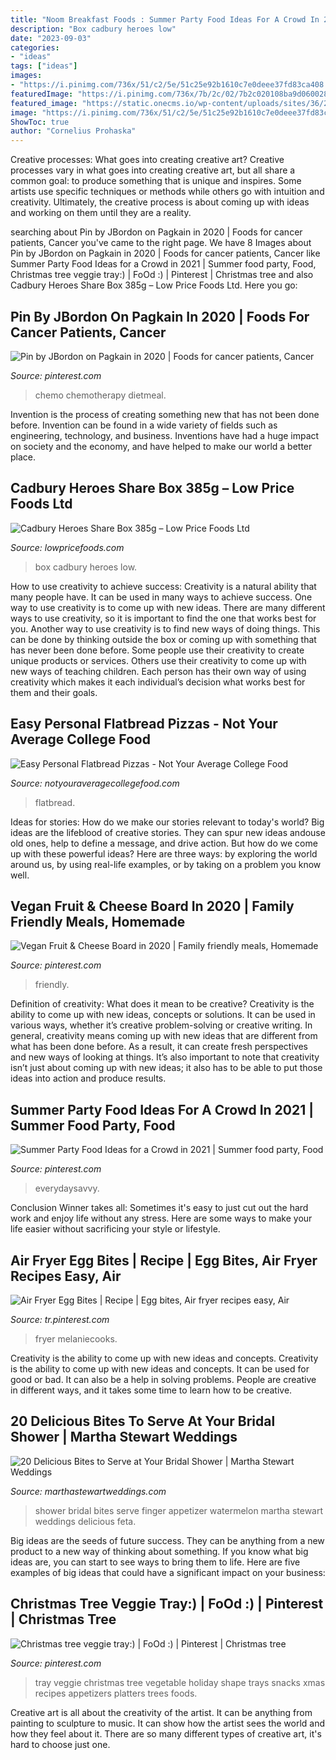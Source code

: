 ```yaml
---
title: "Noom Breakfast Foods : Summer Party Food Ideas For A Crowd In 2021"
description: "Box cadbury heroes low"
date: "2023-09-03"
categories:
- "ideas"
tags: ["ideas"]
images:
- "https://i.pinimg.com/736x/51/c2/5e/51c25e92b1610c7e0deee37fd83ca408.jpg"
featuredImage: "https://i.pinimg.com/736x/7b/2c/02/7b2c020108ba9d06002837cd92343fec.jpg"
featured_image: "https://static.onecms.io/wp-content/uploads/sites/36/2011/07/18220228/bridal-shower-food-erin-mcginn-photography-0118.jpg"
image: "https://i.pinimg.com/736x/51/c2/5e/51c25e92b1610c7e0deee37fd83ca408.jpg"
ShowToc: true
author: "Cornelius Prohaska"
---
```



Creative processes: What goes into creating creative art?
Creative processes vary in what goes into creating creative art, but all share a common goal: to produce something that is unique and inspires. Some artists use specific techniques or methods while others go with intuition and creativity. Ultimately, the creative process is about coming up with ideas and working on them until they are a reality.

	

		
searching about Pin by JBordon on Pagkain in 2020 | Foods for cancer patients, Cancer you've came to the right page. We have 8 Images about Pin by JBordon on Pagkain in 2020 | Foods for cancer patients, Cancer like Summer Party Food Ideas for a Crowd in 2021 | Summer food party, Food, Christmas tree veggie tray:) | FoOd :) | Pinterest | Christmas tree and also Cadbury Heroes Share Box 385g – Low Price Foods Ltd. Here you go:
		
    
## Pin By JBordon On Pagkain In 2020 | Foods For Cancer Patients, Cancer

<img loading=lazy src="https://i.pinimg.com/736x/51/c2/5e/51c25e92b1610c7e0deee37fd83ca408.jpg" onerror="this.onerror=null;this.src='https://tse1.mm.bing.net/th?id=OIP.HaLmwGgtLCp3KvqexplrZAHaPj&amp;pid=15.1';" alt="Pin by JBordon on Pagkain in 2020 | Foods for cancer patients, Cancer">

_Source: pinterest.com_

>chemo chemotherapy dietmeal. 

	

Invention is the process of creating something new that has not been done before. Invention can be found in a wide variety of fields such as engineering, technology, and business. Inventions have had a huge impact on society and the economy, and have helped to make our world a better place.

    
## Cadbury Heroes Share Box 385g – Low Price Foods Ltd

<img loading=lazy src="https://cdn.shopify.com/s/files/1/2259/2695/products/image_311da320-dc8b-4953-a00c-c932b691df2e_1024x1024.jpg?v=1590342317" onerror="this.onerror=null;this.src='https://tse3.mm.bing.net/th?id=OIP.XQCxDS7RKRHeZIqBAlVJpQHaJ4&amp;pid=15.1';" alt="Cadbury Heroes Share Box 385g – Low Price Foods Ltd">

_Source: lowpricefoods.com_

>box cadbury heroes low. 

	

How to use creativity to achieve success:
Creativity is a natural ability that many people have. It can be used in many ways to achieve success. One way to use creativity is to come up with new ideas. There are many different ways to use creativity, so it is important to find the one that works best for you. Another way to use creativity is to find new ways of doing things. This can be done by thinking outside the box or coming up with something that has never been done before. Some people use their creativity to create unique products or services. Others use their creativity to come up with new ways of teaching children. Each person has their own way of using creativity which makes it each individual’s decision what works best for them and their goals.

    
## Easy Personal Flatbread Pizzas - Not Your Average College Food

<img loading=lazy src="http://notyouraveragecollegefood.com/wp-content/uploads/2013/07/p7060031-768x1024.jpg" onerror="this.onerror=null;this.src='https://tse3.mm.bing.net/th?id=OIP.wZBBBPHTRYQ3qzAwlnjbYwHaJ4&amp;pid=15.1';" alt="Easy Personal Flatbread Pizzas - Not Your Average College Food">

_Source: notyouraveragecollegefood.com_

>flatbread. 

	

Ideas for stories: How do we make our stories relevant to today's world?
Big ideas are the lifeblood of creative stories. They can spur new ideas andouse old ones, help to define a message, and drive action. But how do we come up with these powerful ideas? Here are three ways: by exploring the world around us, by using real-life examples, or by taking on a problem you know well.

    
## Vegan Fruit &amp; Cheese Board In 2020 | Family Friendly Meals, Homemade

<img loading=lazy src="https://i.pinimg.com/736x/64/57/fa/6457fa2368b10e45931deb267280f2c0.jpg" onerror="this.onerror=null;this.src='https://tse2.mm.bing.net/th?id=OIP.qcd64Hkw5QtvpNUltTEEBgHaJq&amp;pid=15.1';" alt="Vegan Fruit &amp; Cheese Board in 2020 | Family friendly meals, Homemade">

_Source: pinterest.com_

>friendly. 

	

Definition of creativity: What does it mean to be creative?
Creativity is the ability to come up with new ideas, concepts or solutions. It can be used in various ways, whether it’s creative problem-solving or creative writing. In general, creativity means coming up with new ideas that are different from what has been done before. As a result, it can create fresh perspectives and new ways of looking at things. It’s also important to note that creativity isn’t just about coming up with new ideas; it also has to be able to put those ideas into action and produce results.

    
## Summer Party Food Ideas For A Crowd In 2021 | Summer Food Party, Food

<img loading=lazy src="https://i.pinimg.com/736x/7b/2c/02/7b2c020108ba9d06002837cd92343fec.jpg" onerror="this.onerror=null;this.src='https://tse1.mm.bing.net/th?id=OIP.XS-YQkZZZnDmgbQmSRz5RAHaLH&amp;pid=15.1';" alt="Summer Party Food Ideas for a Crowd in 2021 | Summer food party, Food">

_Source: pinterest.com_

>everydaysavvy. 

	

Conclusion
Winner takes all: Sometimes it's easy to just cut out the hard work and enjoy life without any stress. Here are some ways to make your life easier without sacrificing your style or lifestyle.

    
## Air Fryer Egg Bites | Recipe | Egg Bites, Air Fryer Recipes Easy, Air

<img loading=lazy src="https://i.pinimg.com/736x/3a/d2/a9/3ad2a99987428820bd973ec600e59591.jpg" onerror="this.onerror=null;this.src='https://tse3.mm.bing.net/th?id=OIP.xYM3G0YZ26tQSClbzWHr-gHaJ3&amp;pid=15.1';" alt="Air Fryer Egg Bites | Recipe | Egg bites, Air fryer recipes easy, Air">

_Source: tr.pinterest.com_

>fryer melaniecooks. 

	

Creativity is the ability to come up with new ideas and concepts.
Creativity is the ability to come up with new ideas and concepts. It can be used for good or bad. It can also be a help in solving problems. People are creative in different ways, and it takes some time to learn how to be creative.

    
## 20 Delicious Bites To Serve At Your Bridal Shower | Martha Stewart Weddings

<img loading=lazy src="https://static.onecms.io/wp-content/uploads/sites/36/2011/07/18220228/bridal-shower-food-erin-mcginn-photography-0118.jpg" onerror="this.onerror=null;this.src='https://tse4.mm.bing.net/th?id=OIP.L14h5gJ4tldQ6KIza5ueFgHaLH&amp;pid=15.1';" alt="20 Delicious Bites to Serve at Your Bridal Shower | Martha Stewart Weddings">

_Source: marthastewartweddings.com_

>shower bridal bites serve finger appetizer watermelon martha stewart weddings delicious feta. 

	

Big ideas are the seeds of future success. They can be anything from a new product to a new way of thinking about something. If you know what big ideas are, you can start to see ways to bring them to life. Here are five examples of big ideas that could have a significant impact on your business:

    
## Christmas Tree Veggie Tray:) | FoOd :) | Pinterest | Christmas Tree

<img loading=lazy src="https://i.pinimg.com/736x/93/96/78/939678303e18001c0dda092ed3a30a95--vegetable-trays-veggie-tray.jpg" onerror="this.onerror=null;this.src='https://tse3.mm.bing.net/th?id=OIP.TYeFgYfcPMNCPV84PoUReQHaJ3&amp;pid=15.1';" alt="Christmas tree veggie tray:) | FoOd :) | Pinterest | Christmas tree">

_Source: pinterest.com_

>tray veggie christmas tree vegetable holiday shape trays snacks xmas recipes appetizers platters trees foods. 

	

Creative art is all about the creativity of the artist. It can be anything from painting to sculpture to music. It can show how the artist sees the world and how they feel about it. There are so many different types of creative art, it's hard to choose just one.

